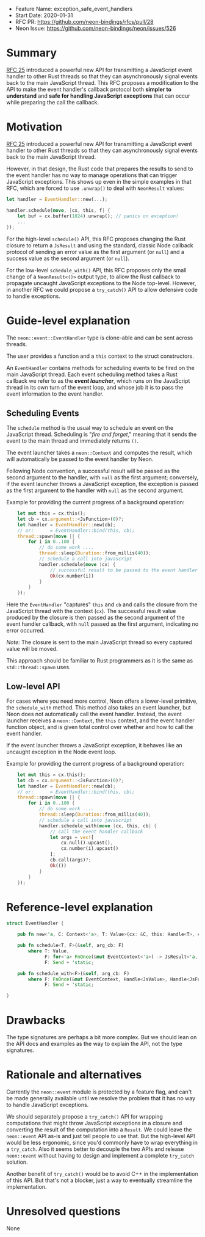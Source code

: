 - Feature Name: exception_safe_event_handlers
- Start Date: 2020-01-31
- RFC PR: https://github.com/neon-bindings/rfcs/pull/28
- Neon Issue: https://github.com/neon-bindings/neon/issues/526

# Summary
[summary]: #summary

[RFC 25](https://github.com/neon-bindings/rfcs/blob/main/text/0025-event-handler.md) introduced a powerful new API for transmitting a JavaScript event handler to other Rust threads so that they can asynchronously signal events back to the main JavaScript thread. This RFC proposes a modification to the API to make the event handler's callback protocol both **simpler to understand** and **safe for handling JavaScript exceptions** that can occur while preparing the call the callback.

# Motivation
[motivation]: #motivation

[RFC 25](https://github.com/neon-bindings/rfcs/blob/main/text/0025-event-handler.md) introduced a powerful new API for transmitting a JavaScript event handler to other Rust threads so that they can asynchronously signal events back to the main JavaScript thread.

However, in that design, the Rust code that prepares the results to send to the event handler has no way to manage operations that can trigger JavaScript exceptions. This shows up even in the simple examples in that RFC, which are forced to use `.unwrap()` to deal with `NeonResult` values:

```rust
let handler = EventHandler::new(...);

handler.schedule(move, |cx, this, f| {
    let buf = cx.buffer(1024).unwrap(); // panics on exception!
    ...
});
```

For the high-level `schedule()` API, this RFC proposes changing the Rust closure to return a `JsResult` and using the standard, classic Node callback protocol of sending an error value as the first argument (or `null`) and a success value as the second argument (or `null`).

For the low-level `schedule_with()` API, this RFC proposes only the small change of a `NeonResult<()>` output type, to allow the Rust callback to propagate uncaught JavaScript exceptions to the Node top-level. However, in another RFC we could propose a `try_catch()` API to allow defensive code to handle exceptions.

# Guide-level explanation
[guide-level-explanation]: #guide-level-explanation

The `neon::event::EventHandler` type is clone-able and can be sent across threads.

The user provides a function and a `this` context to the struct constructors.

An `EventHandler` contains methods for scheduling events to be fired on the main JavaScript thread. Each event scheduling method takes a Rust callback we refer to as the **_event launcher_**, which runs on the JavaScript thread in its own turn of the event loop, and whose job it is to pass the event information to the event handler.

## Scheduling Events

The `schedule` method is the usual way to schedule an event on the JavaScript thread. Scheduling is "_fire and forget_," meaning that it sends the event to the main thread and immediately returns `()`.

The event launcher takes a `neon::Context` and computes the result, which will automatically be passed to the event handler by Neon.

Following Node convention, a successful result will be passed as the second argument to the handler, with `null` as the first argument; conversely, if the event launcher throws a JavaScript exception, the exception is passed as the first argument to the handler with `null` as the second argument.

Example for providing the current progress of a background operation:

```rust
    let mut this = cx.this();
    let cb = cx.argument::<JsFunction>(0)?;
    let handler = EventHandler::new(cb);
    // or:      = EventHandler::bind(this, cb);
    thread::spawn(move || {
        for i in 0..100 {
            // do some work ....
            thread::sleep(Duration::from_millis(40));
            // schedule a call into javascript
            handler.schedule(move |cx| {
                // successful result to be passed to the event handler
                Ok(cx.number(i))
            }
        }
    });
```

Here the `EventHandler` "captures" `this` and `cb` and calls the closure from the JavaScript thread with the context (`cx`). The successful result value produced by the closure is then passed as the second argument of the event handler callback, with `null` passed as the first argument, indicating no error occurred.

*Note:* The closure is sent to the main JavaScript thread so every captured value will be moved.   

This approach should be familiar to Rust programmers as it is the same as `std::thread::spawn` uses.

## Low-level API

For cases where you need more control, Neon offers a lower-level primitive, the `schedule_with` method. This method also takes an event launcher, but Neon does not automatically call the event handler. Instead, the event launcher receives a `neon::Context`, the `this` context, and the event handler function object, and is given total control over whether and how to call the event handler.

If the event launcher throws a JavaScript exception, it behaves like an uncaught exception in the Node event loop.

Example for providing the current progress of a background operation:

```rust
    let mut this = cx.this();
    let cb = cx.argument::<JsFunction>(0)?;
    let handler = EventHandler::new(cb);
    // or:      = EventHandler::bind(this, cb);
    thread::spawn(move || {
        for i in 0..100 {
            // do some work ....
            thread::sleep(Duration::from_millis(40));
            // schedule a call into javascript
            handler.schedule_with(move |cx, this, cb| {
                // call the event handler callback
                let args = vec![
                    cx.null().upcast(),
                    cx.number(i).upcast()
                ];
                cb.call(args)?;
                Ok(())
            }
        }
    });
```

# Reference-level explanation
[reference-level-explanation]: #reference-level-explanation

```rust
struct EventHandler {

    pub fn new<'a, C: Context<'a>, T: Value>(cx: &C, this: Handle<T>, callback: Handle<JsFunction>) -> Self;

    pub fn schedule<T, F>(&self, arg_cb: F)
        where T: Value,
              F: for<'a> FnOnce(&mut EventContext<'a>) -> JsResult<'a, T>,
              F: Send + 'static;

    pub fn schedule_with<F>(&self, arg_cb: F)
        where F: FnOnce(&mut EventContext, Handle<JsValue>, Handle<JsFunction>) -> NeonResult<()>,
              F: Send + 'static;

}
```

# Drawbacks
[drawbacks]: #drawbacks

The type signatures are perhaps a bit more complex. But we should lean on the API docs and examples as the way to explain the API, not the type signatures.

# Rationale and alternatives
[alternatives]: #alternatives

Currently the `neon::event` module is protected by a feature flag, and can't be made generally available until we resolve the problem that it has no way to handle JavaScript exceptions.

We should separately propose a `try_catch()` API for wrapping computations that might throw JavaScript exceptions in a closure and converting the result of the computation into a `Result`. We could leave the `neon::event` API as-is and just tell people to use that. But the high-level API would be less ergonomic, since you'd commonly have to wrap everything in a `try_catch`. Also it seems better to decouple the two APIs and release `neon::event` without having to design and implement a complete `try_catch` solution.

Another benefit of `try_catch()` would be to avoid C++ in the implementation of this API. But that's not a blocker, just a way to eventually streamline the implementation.

# Unresolved questions
[unresolved]: #unresolved-questions

None
